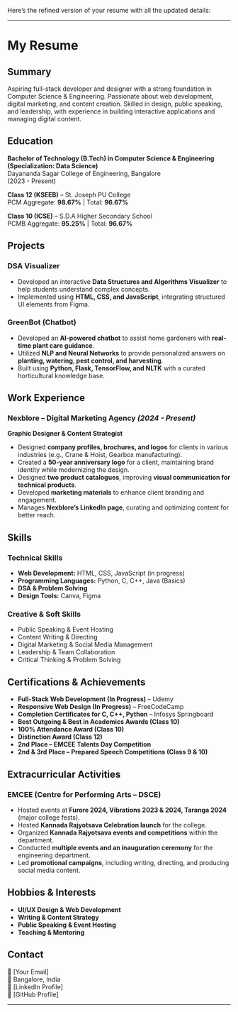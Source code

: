 Here’s the refined version of your resume with all the updated details:  

---

# **My Resume**  

## **Summary**  
Aspiring full-stack developer and designer with a strong foundation in Computer Science & Engineering. Passionate about web development, digital marketing, and content creation. Skilled in design, public speaking, and leadership, with experience in building interactive applications and managing digital content.  

## **Education**  
**Bachelor of Technology (B.Tech) in Computer Science & Engineering (Specialization: Data Science)**  
Dayananda Sagar College of Engineering, Bangalore  
(2023 - Present)  

**Class 12 (KSEEB)** – St. Joseph PU College  
PCM Aggregate: **98.67%** | Total: **96.67%**  

**Class 10 (ICSE)** – S.D.A Higher Secondary School  
PCMB Aggregate: **95.25%** | Total: **96.67%**  

## **Projects**  
### **DSA Visualizer**  
- Developed an interactive **Data Structures and Algorithms Visualizer** to help students understand complex concepts.  
- Implemented using **HTML, CSS, and JavaScript**, integrating structured UI elements from Figma.  

### **GreenBot (Chatbot)**  
- Developed an **AI-powered chatbot** to assist home gardeners with **real-time plant care guidance**.  
- Utilized **NLP and Neural Networks** to provide personalized answers on **planting, watering, pest control, and harvesting**.  
- Built using **Python, Flask, TensorFlow, and NLTK** with a curated horticultural knowledge base.  

## **Work Experience**  
### **Nexblore – Digital Marketing Agency** *(2024 - Present)*  
**Graphic Designer & Content Strategist**  
- Designed **company profiles, brochures, and logos** for clients in various industries (e.g., Crane & Hoist, Gearbox manufacturing).  
- Created a **50-year anniversary logo** for a client, maintaining brand identity while modernizing the design.  
- Designed **two product catalogues**, improving **visual communication for technical products**.  
- Developed **marketing materials** to enhance client branding and engagement.  
- Manages **Nexblore’s LinkedIn page**, curating and optimizing content for better reach.  

## **Skills**  
### **Technical Skills**  
- **Web Development:** HTML, CSS, JavaScript (in progress)  
- **Programming Languages:** Python, C, C++, Java (Basics)  
- **DSA & Problem Solving**  
- **Design Tools:** Canva, Figma  

### **Creative & Soft Skills**  
- Public Speaking & Event Hosting  
- Content Writing & Directing  
- Digital Marketing & Social Media Management  
- Leadership & Team Collaboration  
- Critical Thinking & Problem Solving  

## **Certifications & Achievements**  
- **Full-Stack Web Development (In Progress)** – Udemy  
- **Responsive Web Design (In Progress)** – FreeCodeCamp  
- **Completion Certificates for C, C++, Python** – Infosys Springboard  
- **Best Outgoing & Best in Academics Awards (Class 10)**  
- **100% Attendance Award (Class 10)**  
- **Distinction Award (Class 12)**  
- **2nd Place – EMCEE Talents Day Competition**  
- **2nd & 3rd Place – Prepared Speech Competitions (Class 9 & 10)**  

## **Extracurricular Activities**  
### **EMCEE (Centre for Performing Arts – DSCE)**  
- Hosted events at **Furore 2024, Vibrations 2023 & 2024, Taranga 2024** (major college fests).  
- Hosted **Kannada Rajyotsava Celebration launch** for the college.  
- Organized **Kannada Rajyotsava events and competitions** within the department.  
- Conducted **multiple events and an inauguration ceremony** for the engineering department.  
- Led **promotional campaigns**, including writing, directing, and producing social media content.  

## **Hobbies & Interests**  
- **UI/UX Design & Web Development**  
- **Writing & Content Strategy**  
- **Public Speaking & Event Hosting**  
- **Teaching & Mentoring**  

## **Contact**  
📧 [Your Email]  
📍 Bangalore, India  
🔗 [LinkedIn Profile]  
🔗 [GitHub Profile]  

---
